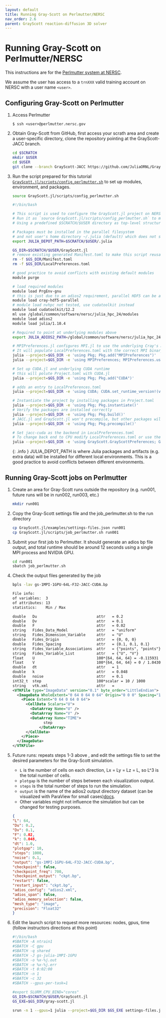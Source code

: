 ```yaml
---
layout: default
title: Running Gray-Scott on Perlmutter/NERSC
nav_order: 2.6
parent: GrayScott reaction-diffusion 3D solver
---
```


# Running Gray-Scott on Perlmutter/NERSC

This instructions are for the [Perlmutter system at NERSC](https://docs.nersc.gov/systems/perlmutter/architecture/). 

We assume the user has access to a `trnXXX` valid training account on NERSC with a user name `<user>`.

## Configuring Gray-Scott on Perlmutter

1. Access Perlmutter

    ```
    $ ssh <user>@perlmutter.nersc.gov
    ```

2. Obtain Gray-Scott from GitHub, first access your scrath area and create a user-specific directory, clone the repository pointing at the GrayScott-JACC branch.

    ```bash
    cd $SCRATCH
    mkdir $USER
    cd $USER
    git clone --branch GrayScott-JACC https://github.com/JuliaORNL/GrayScott.jl.git
    ```

3. Run the script prepared for this tutorial [`GrayScott.jl/scripts/config_perlmutter.sh`](https://github.com/JuliaORNL/GrayScott.jl/blob/GrayScott-JACC/scripts/config_perlmutter.sh) to set up modules, environment, and packages.

    ```bash
    source GrayScott.jl/scripts/config_perlmutter.sh
    ```

    ```bash
    #!/bin/bash

    # This script is used to configure the GrayScott.jl project on NERSC's Perlmutter system.
    # Run it as `source GrayScott.jl/scripts/config_perlmutter.sh` to make changes permanent
    # Using a predefined $SCRATCH/$USER directory as top-level structure

    # Packages must be installed in the parallel filesystem 
    # and not user's home directory ~/.julia (default) which does not scale
    export JULIA_DEPOT_PATH=$SCRATCH/$USER/.julia

    GS_DIR=$SCRATCH/$USER/GrayScott.jl
    # remove existing generated Manifest.toml to make this script reusable
    rm -f $GS_DIR/Manifest.toml
    rm -f $GS_DIR/LocalPreferences.toml

    # good practice to avoid conflicts with existing default modules
    module purge

    # load required modules
    module load PrgEnv-gnu
    # this is just due to an adios2 requirement, parallel HDF5 can be added in the future
    module load cray-hdf5-parallel
    # module load nvhpc not tested, use cudatoolkit instead
    module load cudatoolkit/12.2
    ml use /global/common/software/nersc/julia_hpc_24/modules
    module load adios2
    module load julia/1.10.4

    # Required to point at underlying modules above
    export JULIA_ADIOS2_PATH=/global/common/software/nersc/julia_hpc_24/adios2/gnu

    # MPIPreferences.jl configures MPI.jl to use the underlying Cray's MPICH
    # It will populate LocalPreferences.toml with the correct MPI binary and libraries
    julia --project=$GS_DIR -e 'using Pkg; Pkg.add("MPIPreferences")'
    julia --project=$GS_DIR -e 'using MPIPreferences; MPIPreferences.use_system_binary(mpiexec="srun", vendor="cray")'

    # Set up CUDA.jl and underlying CUDA runtime
    # this will polute Project.toml with CUDA.jl
    julia --project=$GS_DIR -e 'using Pkg; Pkg.add("CUDA")'

    # adds an entry to LocalPreferences.toml
    julia --project=$GS_DIR -e 'using CUDA; CUDA.set_runtime_version!(v"12.2"; local_toolkit=true)'

    # Instantiate the project by installing packages in Project.toml
    julia --project=$GS_DIR -e 'using Pkg; Pkg.instantiate()'
    # Verify the packages are installed correctly
    julia --project=$GS_DIR -e 'using Pkg; Pkg.build()'
    # JACC.jl and GrayScott.jl won't precompile, but other packages will
    julia --project=$GS_DIR -e 'using Pkg; Pkg.precompile()'

    # Set jacc-cuda as the backend in LocalPreferences.toml
    # To change back end to CPU modify LocalPreferences.toml or use these commands
    julia --project=$GS_DIR -e 'using GrayScott.GrayScottPreferences; GrayScottPreferences.set_backend("jacc-cuda")'
    ```
    
    {: .info }
    JULIA_DEPOT_PATH is where Julia packages and artifacts (e.g. extra data) will be installed for different local environments. This is a good practice to avoid conflicts between different environments.

## Running Gray-Scott jobs on Perlmutter

1. Create an area for Gray-Scott runs outside the repository (e.g. run001, future runs will be in run002, run003, etc.)

    ```bash
    mkdir run001
    ```

2. Copy the Gray-Scott settings file and the job_perlmutter.sh to the run directory

    ```bash
    cp GrayScott.jl/examples/settings-files.json run001
    cp GrayScott.jl/scripts/job_perlmutter.sh run001
    ```

3. Submit your first job to Perlmutter. It should generate an adios bp file output, and total runtime should be around 12 seconds using a single MPI process and NVIDIA GPU.
   
    ```bash
    cd run001
    sbatch job_perlmutter.sh
    ```

4. Check the output files generated by the job

    ```bash
    bpls -lav gs-1MPI-1GPU-64L-F32-JACC-CUDA.bp
    ```

    ```xml
    File info:
    of variables:  3
    of attributes: 13
    statistics:    Min / Max 

    double   Du                           attr   = 0.2
    double   Dv                           attr   = 0.1
    double   F                            attr   = 0.02
    string   Fides_Data_Model             attr   = "uniform"
    string   Fides_Dimension_Variable     attr   = "U"
    double   Fides_Origin                 attr   = {0, 0, 0}
    double   Fides_Spacing                attr   = {0.1, 0.1, 0.1}
    string   Fides_Variable_Associations  attr   = {"points", "points"}
    string   Fides_Variable_List          attr   = {"U", "V"}
    float    U                            100*{64, 64, 64} = -0.115931 / 1.46275
    float    V                            100*{64, 64, 64} = 0 / 1.04308
    double   dt                           attr   = 1
    double   k                            attr   = 0.048
    double   noise                        attr   = 0.1
    int32_t  step                         100*scalar = 10 / 1000
    string   vtk.xml                      attr   = 
    <VTKFile type="ImageData" version="0.1" byte_order="LittleEndian">
      <ImageData WholeExtent="0 64 0 64 0 64" Origin="0 0 0" Spacing="1 1 1">
        <Piece Extent="0 64 0 64 0 64">
          <CellData Scalars="U">
            <DataArray Name="U" />
            <DataArray Name="V" />
            <DataArray Name="TIME">
                  step
                </DataArray>
          </CellData>
        </Piece>
      </ImageData>
    </VTKFile>
    ```

5. Future runs: repeats steps 1-3 above , and edit the settings file to set the desired parameters for the Gray-Scott simulation.

   - `L` is the number of cells on each direction, Lx = Ly = Lz = L, so L^3 is the total number of cells.
   - `plotgap` is the number of steps between each visualization output.
   - `steps` is the total number of steps to run the simulation.
   - `output` is the name of the adios2 output directory dataset (can be visualized with ParaView for small cases)[docs](https://adios2.readthedocs.io/en/latest/ecosystem/visualization.html).
   - Other variables might not influence the simulation but can be changed for testing purposes.

    ```json
    {
    "L": 64,
    "Du": 0.2,
    "Dv": 0.1,
    "F": 0.02,
    "k": 0.048,
    "dt": 1.0,
    "plotgap": 10,
    "steps": 1000,
    "noise": 0.1,
    "output": "gs-1MPI-1GPU-64L-F32-JACC-CUDA.bp",
    "checkpoint": false,
    "checkpoint_freq": 700,
    "checkpoint_output": "ckpt.bp",
    "restart": false,
    "restart_input": "ckpt.bp",
    "adios_config": "adios2.xml",
    "adios_span": false,
    "adios_memory_selection": false,
    "mesh_type": "image",
    "precision": "Float32"
    }
    ```

6. Edit the launch script to request more resources: nodes, gpus, time (follow instructors directions at this point)

    ```bash
    #!/bin/bash
    #SBATCH -A ntrain1
    #SBATCH -C gpu
    #SBATCH -q shared
    #SBATCH -J gs-julia-1MPI-1GPU
    #SBATCH -o %x-%j.out
    #SBATCH -e %x-%j.err
    #SBATCH -t 0:02:00
    #SBATCH -n 1
    #SBATCH -c 32
    #SBATCH --gpus-per-task=1

    #export SLURM_CPU_BIND="cores"
    GS_DIR=$SCRATCH/$USER/GrayScott.jl
    GS_EXE=$GS_DIR/gray-scott.jl

    srun -n 1 --gpus=1 julia --project=$GS_DIR $GS_EXE settings-files.json
    ```